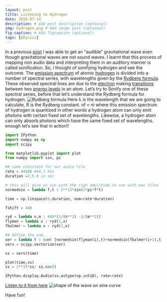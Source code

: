 ```yaml
---
layout: post
title: Listening to Hydrogen
date: 2018-07-14
description: # Add post description (optional)
img: hydrogen.png # Add image post (optional)
fig-caption: # Add figcaption (optional)
tags: [physics]
---
```


In a previous [post](https://keshan.github.io/Unraveling-Gravitational-waves/) I was able to get an “audible” gravitational wave even though gravitational waves are not sound waves. I learnt that this process of mapping non audio data and interpreting them in an auditory manner is called sonification. So, I thought of sonifying hydrogen and see the outcome.
The [emission spectrum](https://en.wikipedia.org/wiki/Emission_spectrum) of atomic [hydrogen](https://en.wikipedia.org/wiki/Hydrogen) is divided into a number of spectral series, with wavelengths given by the [Rydberg formula](https://en.wikipedia.org/wiki/Rydberg_formula). These observed spectral lines are due to the [electron](https://en.wikipedia.org/wiki/Electron) making [transitions](https://en.wikipedia.org/wiki/Atomic_electron_transition) between two [energy levels](https://en.wikipedia.org/wiki/Energy_levels) in an atom. Let’s try to Sonify one of these spectral series, before that let’s understand the Rydberg formula for hydrogen.
![Rydberg formula](https://cdn-images-1.medium.com/max/800/1*2aOfoJjYFX32rZbEmqIzDw.png)
Here λ is the wavelength that we are going to calculate, R is the Rydberg constant. nf < ni where this emission spectrum of hydrogen is quantized in other words a hydrogen atom can only emit photons with certain fixed set of wavelengths. Likewise, a hydrogen atom can only absorb photons which have the same fixed set of wavelengths. enough let’s see that in action!!
```python
import IPython
import numpy as np
import scipy

from matplotlib.pyplot import plot
from numpy import sin, pi

## some consstant for our audio file 
rate = 44100 #44.1 khz
duration =2.5 # in sec

# this will give us sin with the righ amplitude to use with wav files
normedsin = lambda f,t : 2**13*sin(2*pi*f*t)

time = np.linspace(0,duration, num=rate*duration)

fshift = 440

ryd = lambda n,m : 440*(1/(n**2) -1/(m**2))
flyman = lambda x : ryd(1,x)
fbalmer = lambda x : ryd(2,x)

## define the sum, 
ser = lambda t : sum( [normedsin(flyman(i),t)+normedsin(fbalmer(i+1),t) for i in range(2,8)])
serv = scipy.vectorize(ser)

ss = serv(time)

plot(time,ss)
ss = 2**15*ss/ ss.max()

IPython.display.Audio(ss.astype(np.int16), rate=rate)
```
[Listen to it from here](https://soundcloud.com/keshan-sodimana/hydrogen-sonify)
![shape of the wave on sine curve](https://cdn-images-1.medium.com/max/800/1*FuujlZ0JxaTHbLIdin1A9A.png)

Have fun!
